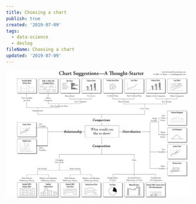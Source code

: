 ```yaml
---
title: Choosing a chart
publish: true
created: '2019-07-09'
tags:
  - data-science
  - devlog
fileName: Choosing a chart
updated: '2019-07-09'
---
```


<img src="/assets/img/chart_suggestions.png" />
